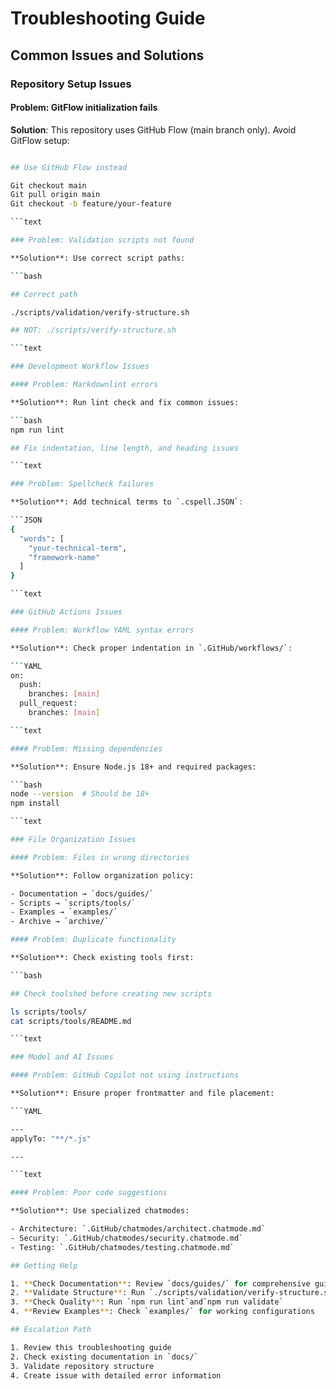 # Troubleshooting Guide

## Common Issues and Solutions

### Repository Setup Issues

#### Problem: GitFlow initialization fails

**Solution**: This repository uses GitHub Flow (main branch only). Avoid GitFlow setup:

```bash

## Use GitHub Flow instead

Git checkout main
Git pull origin main
Git checkout -b feature/your-feature

```text

### Problem: Validation scripts not found

**Solution**: Use correct script paths:

```bash

## Correct path

./scripts/validation/verify-structure.sh

## NOT: ./scripts/verify-structure.sh

```text

### Development Workflow Issues

#### Problem: Markdownlint errors

**Solution**: Run lint check and fix common issues:

```bash
npm run lint

## Fix indentation, line length, and heading issues

```text

### Problem: Spellcheck failures

**Solution**: Add technical terms to `.cspell.JSON`:

```JSON
{
  "words": [
    "your-technical-term",
    "framework-name"
  ]
}

```text

### GitHub Actions Issues

#### Problem: Workflow YAML syntax errors

**Solution**: Check proper indentation in `.GitHub/workflows/`:

```YAML
on:
  push:
    branches: [main]
  pull_request:
    branches: [main]

```text

#### Problem: Missing dependencies

**Solution**: Ensure Node.js 18+ and required packages:

```bash
node --version  # Should be 18+
npm install

```text

### File Organization Issues

#### Problem: Files in wrong directories

**Solution**: Follow organization policy:

- Documentation → `docs/guides/`
- Scripts → `scripts/tools/`
- Examples → `examples/`
- Archive → `archive/`

#### Problem: Duplicate functionality

**Solution**: Check existing tools first:

```bash

## Check toolshed before creating new scripts

ls scripts/tools/
cat scripts/tools/README.md

```text

### Model and AI Issues

#### Problem: GitHub Copilot not using instructions

**Solution**: Ensure proper frontmatter and file placement:

```YAML

---
applyTo: "**/*.js"

---

```text

#### Problem: Poor code suggestions

**Solution**: Use specialized chatmodes:

- Architecture: `.GitHub/chatmodes/architect.chatmode.md`
- Security: `.GitHub/chatmodes/security.chatmode.md`
- Testing: `.GitHub/chatmodes/testing.chatmode.md`

## Getting Help

1. **Check Documentation**: Review `docs/guides/` for comprehensive guides
2. **Validate Structure**: Run `./scripts/validation/verify-structure.sh`
3. **Check Quality**: Run `npm run lint`and`npm run validate`
4. **Review Examples**: Check `examples/` for working configurations

## Escalation Path

1. Review this troubleshooting guide
2. Check existing documentation in `docs/`
3. Validate repository structure
4. Create issue with detailed error information
